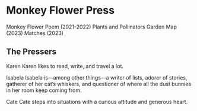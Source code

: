 # Monkey Flower Press

Monkey Flower Poem (2021-2022)
Plants and Pollinators Garden Map (2023)
Matches (2023)

## The Pressers

Karen
Karen likes to read, write, and travel a lot.

Isabela
Isabela is—among other things—a writer of lists, adorer of stories, gatherer of her cat’s whiskers, and questioner of where all the dust bunnies in her room keep coming from.

Cate 
Cate steps into situations with a curious attitude and generous heart. 
